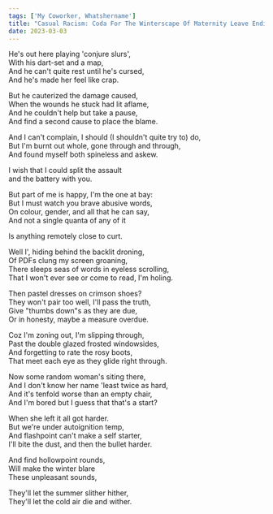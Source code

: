 ```yaml
---  
tags: ['My Coworker, Whatshername']
title: "Casual Racism: Coda For The Winterscape Of Maternity Leave Ending"
date: 2023-03-03
---
```


He's out here playing 'conjure slurs',  
With his dart-set and a map,  
And he can't quite rest until he's cursed,  
And he's made her feel like crap.

But he cauterized the damage caused,  
When the wounds he stuck had lit aflame,  
And he couldn't help but take a pause,  
And find a second cause to place the blame.

And I can't complain, I should (I shouldn't quite try to) do,  
But I'm burnt out whole, gone through and through,  
And found myself both spineless and askew.

I wish that I could split the assault  
and the battery with you.

But part of me is happy, I'm the one at bay:  
But I must watch you brave abusive words,  
On colour, gender, and all that he can say,  
And not a single quanta of any of it

Is anything remotely close to curt.

Well I', hiding behind the backlit droning,  
Of PDFs clung my screen groaning,  
There sleeps seas of words in eyeless scrolling,  
That I won't ever see or come to read, I'm holing.

Then pastel dresses on crimson shoes?  
They won't pair too well, I'll pass the truth,  
Give "thumbs down"s as they are due,  
Or in honesty, maybe a measure overdue.

Coz I'm zoning out, I'm slipping through,  
Past the double glazed frosted windowsides,  
And forgetting to rate the rosy boots,  
That meet each eye as they glide right through.

Now some random woman's siting there,  
And I don't know her name 'least twice as hard,  
And it's tenfold worse than an empty chair,  
And I'm bored but I guess that that's a start?

When she left it all got harder.  
But we're under autoignition temp,  
And flashpoint can't make a self starter,  
I'll bite the dust, and then the bullet harder.

And find hollowpoint rounds,  
Will make the winter blare  
These unpleasant sounds,

They'll let the summer slither hither,  
They'll let the cold air die and wither.
